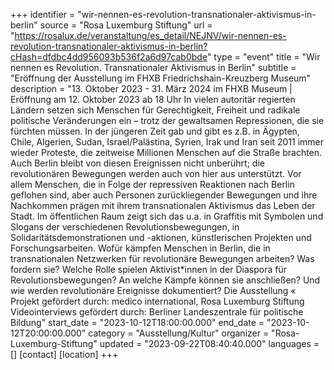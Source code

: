 +++
identifier = "wir-nennen-es-revolution-transnationaler-aktivismus-in-berlin"
source = "Rosa Luxemburg Stiftung"
url = "https://rosalux.de/veranstaltung/es_detail/NEJNV/wir-nennen-es-revolution-transnationaler-aktivismus-in-berlin?cHash=dfdbc4dd956093b536f2a6d97cab0bde"
type = "event"
title = "Wir nennen es Revolution. Transnationaler Aktivismus in Berlin"
subtitle = "Eröffnung der Ausstellung im FHXB Friedrichshain-Kreuzberg Museum"
description = "13. Oktober 2023 - 31. März 2024 im FHXB Museum | Eröffnung am 12. Oktober 2023 ab 18 Uhr
In vielen autoritär regierten Ländern setzen sich Menschen für Gerechtigkeit, Freiheit und radikale politische Veränderungen ein – trotz der gewaltsamen Repressionen, die sie fürchten müssen. In der jüngeren Zeit gab und gibt es z.B. in Ägypten, Chile, Algerien, Sudan, Israel/Palästina, Syrien, Irak und Iran seit 2011 immer wieder Proteste, die zeitweise Millionen Menschen auf die Straße brachten.
Auch Berlin bleibt von diesen Ereignissen nicht unberührt; die revolutionären Bewegungen werden auch von hier aus unterstützt. Vor allem Menschen, die in Folge der repressiven Reaktionen nach Berlin geflohen sind, aber auch Personen zurückliegender Bewegungen und ihre Nachkommen prägen mit ihrem transnationalen Aktivismus das Leben der Stadt. Im öffentlichen Raum zeigt sich das u.a. in Graffitis mit Symbolen und Slogans der verschiedenen Revolutionsbewegungen, in Solidaritätsdemonstrationen und -aktionen, künstlerischen Projekten und Forschungsarbeiten.
Wofür kämpfen Menschen in Berlin, die in transnationalen Netzwerken für revolutionäre Bewegungen arbeiten? Was fordern sie? Welche Rolle spielen Aktivist*innen in der Diaspora für Revolutionsbewegungen? An welche Kämpfe können sie anschließen? Und wie werden revolutionäre Ereignisse dokumentiert?
Die Ausstellung «
Projekt gefördert durch: medico international, Rosa Luxemburg Stiftung
Videointerviews gefördert durch: Berliner Landeszentrale für politische Bildung"
start_date = "2023-10-12T18:00:00.000"
end_date = "2023-10-12T20:00:00.000"
category = "Ausstellung/Kultur"
organizer = "Rosa-Luxemburg-Stiftung"
updated = "2023-09-22T08:40:40.000"
languages = []
[contact]
[location]
+++